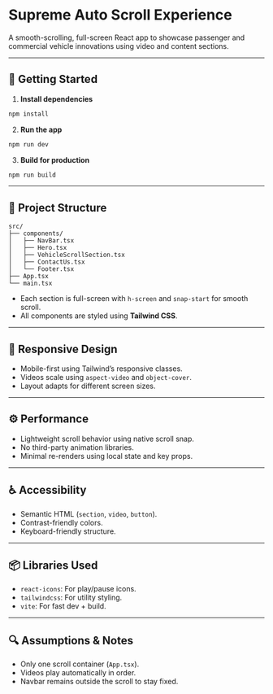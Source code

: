 # Supreme Auto Scroll Experience

A smooth-scrolling, full-screen React app to showcase passenger and commercial vehicle innovations using video and content sections.

---

## 🚀 Getting Started

1. **Install dependencies**
```bash
npm install
```

2. **Run the app**
```bash
npm run dev
```

3. **Build for production**
```bash
npm run build
```

---

## 🧱 Project Structure

```
src/
├── components/
│   ├── NavBar.tsx
│   ├── Hero.tsx
│   ├── VehicleScrollSection.tsx
│   ├── ContactUs.tsx
│   └── Footer.tsx
├── App.tsx
└── main.tsx
```

- Each section is full-screen with `h-screen` and `snap-start` for smooth scroll.
- All components are styled using **Tailwind CSS**.

---

## 📱 Responsive Design

- Mobile-first using Tailwind’s responsive classes.
- Videos scale using `aspect-video` and `object-cover`.
- Layout adapts for different screen sizes.

---

## ⚙️ Performance

- Lightweight scroll behavior using native scroll snap.
- No third-party animation libraries.
- Minimal re-renders using local state and key props.

---

## ♿ Accessibility

- Semantic HTML (`section`, `video`, `button`).
- Contrast-friendly colors.
- Keyboard-friendly structure.

---

## 📦 Libraries Used

- `react-icons`: For play/pause icons.
- `tailwindcss`: For utility styling.
- `vite`: For fast dev + build.

---

## 🔍 Assumptions & Notes

- Only one scroll container (`App.tsx`).
- Videos play automatically in order.
- Navbar remains outside the scroll to stay fixed.

